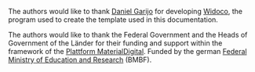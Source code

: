The authors would like to thank [Daniel Garijo](https://w3id.org/people/dgarijo) for developing [Widoco](https://github.com/dgarijo/Widoco), the program used to create the template used in this documentation.

The authors would like to thank the Federal Government and the Heads of Government of the Länder for their funding and support within the framework of the [Plattform MaterialDigital](https://www.materialdigital.de/). Funded by the german [Federal Ministry of Education and Research](https://www.bmbf.de/bmbf/en) (BMBF).